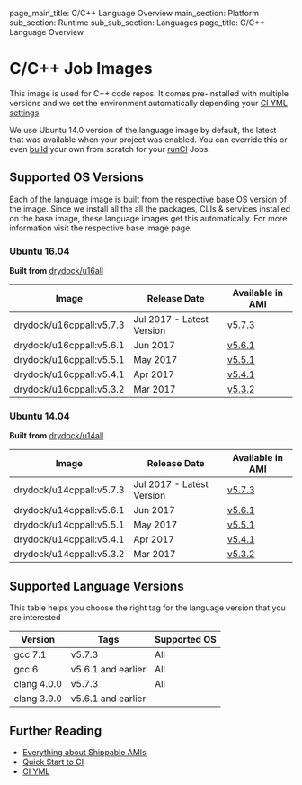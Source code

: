 page_main_title: C/C++ Language Overview
main_section: Platform
sub_section: Runtime
sub_sub_section: Languages
page_title: C/C++ Language Overview

# C/C++ Job Images
This image is used for C++ code repos. It comes pre-installed with multiple versions and we set the environment automatically depending your [CI YML settings](ci/set-language/). 

We use Ubuntu 14.0 version of the language image by default, the latest that was available when your project was enabled. You can override this or even [build](/ci/custom-docker-image) your own from scratch for your [runCI](/platform/workflow/job/runci) Jobs.

## Supported OS Versions
Each of the language image is built from the respective base OS version of the image. Since we install all the all the packages, CLIs & services installed on the base image, these language images get this automatically. For more information visit the respective base image page.

### Ubuntu 16.04

**Built from** [drydock/u16all](/platform/runtime/os/ubuntu16)

|Image| Release Date |Available in AMI | 
|----------|------------|-----|
drydock/u16cppall:v5.7.3  | Jul 2017 - Latest Version | [v5.7.3](/platform/tutorial/runtime/ami-v573)
drydock/u16cppall:v5.6.1  | Jun 2017  | [v5.6.1](/platform/tutorial/runtime/ami-v561)
drydock/u16cppall:v5.5.1  | May 2017  | [v5.5.1](/platform/tutorial/runtime/ami-v551)
drydock/u16cppall:v5.4.1  | Apr 2017  | [v5.4.1](/platform/tutorial/runtime/ami-v541)
drydock/u16cppall:v5.3.2  | Mar 2017  | [v5.3.2](/platform/tutorial/runtime/ami-v532)

### Ubuntu 14.04

**Built from** [drydock/u14all](/platform/runtime/os/ubuntu14)

|Image| Release Date |Available in AMI | 
|----------|------------|-----|
drydock/u14cppall:v5.7.3  | Jul 2017 - Latest Version | [v5.7.3](/platform/tutorial/runtime/ami-v573)
drydock/u14cppall:v5.6.1  | Jun 2017  | [v5.6.1](/platform/tutorial/runtime/ami-v561)
drydock/u14cppall:v5.5.1  | May 2017  | [v5.5.1](/platform/tutorial/runtime/ami-v551)
drydock/u14cppall:v5.4.1  | Apr 2017  | [v5.4.1](/platform/tutorial/runtime/ami-v541)
drydock/u14cppall:v5.3.2  | Mar 2017  | [v5.3.2](/platform/tutorial/runtime/ami-v532)

## Supported Language Versions
This table helps you choose the right tag for the language version that you are interested

| Version  |  Tags    | Supported OS
|----------|---------|-----------
|gcc 7.1 |   v5.7.3     | All 
|gcc 6   |  v5.6.1 and earlier | All 
|clang 4.0.0 |   v5.7.3     | All 
|clang 3.9.0 |   v5.6.1 and earlier 

## Further Reading
* [Everything about Shippable AMIs](/platform/tutorial/runtime/ami-overview)
* [Quick Start to CI](/getting-started/ci-sample)
* [CI YML](ci/yml-structure)